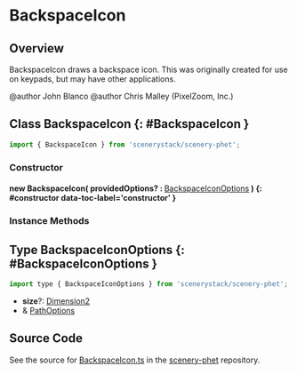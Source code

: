 # BackspaceIcon

## Overview

BackspaceIcon draws a backspace icon.
This was originally created for use on keypads, but may have other applications.

@author John Blanco
@author Chris Malley (PixelZoom, Inc.)

## Class BackspaceIcon {: #BackspaceIcon }


```js
import { BackspaceIcon } from 'scenerystack/scenery-phet';
```
### Constructor

#### new BackspaceIcon( providedOptions? : <span style="font-weight: 400;">[BackspaceIconOptions](../scenery-phet/BackspaceIcon.md#BackspaceIconOptions)</span> ) {: #constructor data-toc-label='constructor' }

### Instance Methods





## Type BackspaceIconOptions {: #BackspaceIconOptions }


```js
import type { BackspaceIconOptions } from 'scenerystack/scenery-phet';
```
- **size**?: [Dimension2](../dot/Dimension2.md)
- &amp; [PathOptions](../scenery/Path.md#PathOptions)




## Source Code

See the source for [BackspaceIcon.ts](https://github.com/phetsims/scenery-phet/blob/main/js/BackspaceIcon.ts) in the [scenery-phet](https://github.com/phetsims/scenery-phet) repository.
